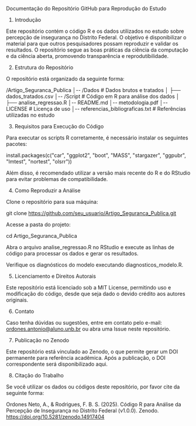 Documentação do Repositório GitHub para Reprodução do Estudo

1. Introdução

Este repositório contém o código R e os dados utilizados no estudo sobre percepção de insegurança no Distrito Federal. O objetivo é disponibilizar o material para que outros pesquisadores possam reproduzir e validar os resultados. O repositório segue as boas práticas da ciência da computação e da ciência aberta, promovendo transparência e reprodutibilidade.

2. Estrutura do Repositório

O repositório está organizado da seguinte forma:

/Artigo_Seguranca_Publica
│-- /Dados                   # Dados brutos e tratados
│   ├── dados_tratados.csv
│-- /Script                # Código em R para análise dos dados
│   ├── analise_regressao.R
│-- README.md
│-- metodologia.pdf
│-- LICENSE                 # Licença de uso
│-- referencias_bibliograficas.txt  # Referências utilizadas no estudo

3. Requisitos para Execução do Código

Para executar os scripts R corretamente, é necessário instalar os seguintes pacotes:

install.packages(c("car", "ggplot2", "boot", "MASS", "stargazer", "ggpubr", "lmtest", "nortest", "olsrr"))

Além disso, é recomendado utilizar a versão mais recente do R e do RStudio para evitar problemas de compatibilidade.

4. Como Reproduzir a Análise

Clone o repositório para sua máquina:

git clone https://github.com/seu_usuario/Artigo_Seguranca_Publica.git

Acesse a pasta do projeto:

cd Artigo_Seguranca_Publica

Abra o arquivo analise_regressao.R no RStudio e execute as linhas de código para processar os dados e gerar os resultados.

Verifique os diagnósticos do modelo executando diagnosticos_modelo.R.

5. Licenciamento e Direitos Autorais

Este repositório está licenciado sob a MIT License, permitindo uso e modificação do código, desde que seja dado o devido crédito aos autores originais.

6. Contato

Caso tenha dúvidas ou sugestões, entre em contato pelo e-mail: ordones.antonio@aluno.unb.br ou abra uma Issue neste repositório.

7. Publicação no Zenodo

Este repositório está vinculado ao Zenodo, o que permite gerar um DOI permanente para referência acadêmica. Após a publicação, o DOI correspondente será disponibilizado aqui.

8. Citação do Trabalho

Se você utilizar os dados ou códigos deste repositório, por favor cite da seguinte forma:

Ordones Neto, A., & Rodrigues, F. B. S. (2025). Código R para Análise da Percepção de Insegurança no Distrito Federal (v1.0.0). Zenodo. https://doi.org/10.5281/zenodo.14917404
